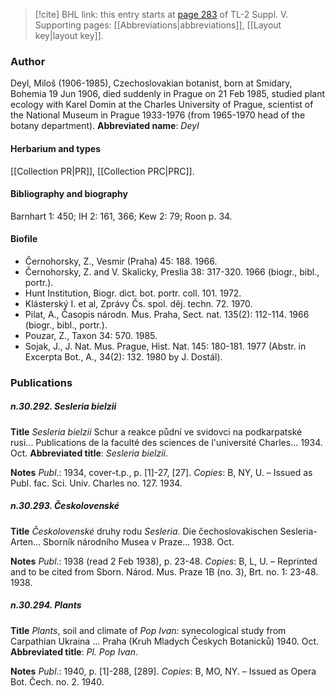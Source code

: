 > [!cite] BHL link: this entry starts at [page 283](https://www.biodiversitylibrary.org/page/33259329) of TL-2 Suppl. V.
> Supporting pages: [[Abbreviations|abbreviations]], [[Layout key|layout key]].

### Author

Deyl, Miloš (1906-1985), Czechoslovakian botanist, born at Smidary, Bohemia 19 Jun 1906, died suddenly in Prague on 21 Feb 1985, studied plant ecology with Karel Domin at the Charles University of Prague, scientist of the National Museum in Prague 1933-1976 (from 1965-1970 head of the botany department). 
**Abbreviated name**: *Deyl*

#### Herbarium and types

[[Collection PR|PR]], [[Collection PRC|PRC]].

#### Bibliography and biography

Barnhart 1: 450; IH 2: 161, 366; Kew 2: 79; Roon p. 34.

#### Biofile

- Černohorsky, Z., Vesmir (Praha) 45: 188. 1966.
- Černohorsky, Z. and V. Skalicky, Preslia 38: 317-320. 1966 (biogr., bibl., portr.).
- Hunt Institution, Biogr. dict. bot. portr. coll. 101. 1972.
- Klásterský I. et al, Zprávy Čs. spol. děj. techn. 72. 1970.
- Pilat, A., Časopis národn. Mus. Praha, Sect. nat. 135(2): 112-114. 1966 (biogr., bibl., portr.).
- Pouzar, Z., Taxon 34: 570. 1985.
- Sojak, J., J. Nat. Mus. Prague, Hist. Nat. 145: 180-181. 1977 (Abstr. in Excerpta Bot., A., 34(2): 132. 1980 by J. Dostál).

### Publications

##### n.30.292. Sesleria bielzii

**Title**
*Sesleria bielzii* Schur a reakce půdní ve svidovci na podkarpatské rusi... Publications de la faculté des sciences de l'université Charles... 1934. Oct.
**Abbreviated title**: *Sesleria bielzii*.

**Notes**
*Publ*.: 1934, cover-t.p., p. \[1\]-27, \[27\]. *Copies*: B, NY, U. – Issued as Publ. fac. Sci. Univ. Charles no. 127. 1934.

##### n.30.293. Českolovenské

**Title**
*Českolovenské* druhy rodu *Sesleria*. Die čechoslovakischen Sesleria-Arten... Sborník národního Musea v Praze... 1938. Oct.

**Notes**
*Publ*.: 1938 (read 2 Feb 1938), p. 23-48. *Copies*: B, L, U. – Reprinted and to be cited from Sborn. Národ. Mus. Praze 1B (no. 3), Brt. no. 1: 23-48. 1938.

##### n.30.294. Plants

**Title**
*Plants*, soil and climate of *Pop Ivan*: synecological study from Carpathian Ukraina ... Praha (Kruh Mladych Českych Botanicků) 1940. Oct.
**Abbreviated title**: *Pl. Pop Ivan*.

**Notes**
*Publ*.: 1940, p. \[1\]-288, \[289\]. *Copies*: B, MO, NY. – Issued as Opera Bot. Čech. no. 2. 1940.

